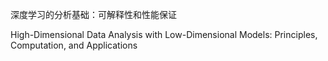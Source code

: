 深度学习的分析基础：可解释性和性能保证



High-Dimensional Data Analysis with Low-Dimensional Models: Principles, Computation, and Applications